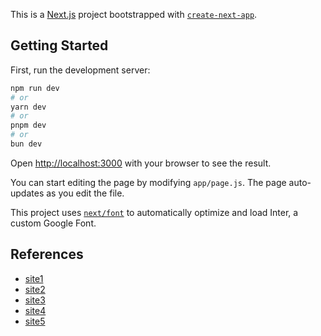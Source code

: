 This is a [Next.js](https://nextjs.org/) project bootstrapped with [`create-next-app`](https://github.com/vercel/next.js/tree/canary/packages/create-next-app).

## Getting Started

First, run the development server:

```bash
npm run dev
# or
yarn dev
# or
pnpm dev
# or
bun dev
```

Open [http://localhost:3000](http://localhost:3000) with your browser to see the result.

You can start editing the page by modifying `app/page.js`. The page auto-updates as you edit the file.

This project uses [`next/font`](https://nextjs.org/docs/basic-features/font-optimization) to automatically optimize and load Inter, a custom Google Font.

## References

- [site1](https://manufacturer.stylemixthemes.com/packaging/)
- [site2](https://manufacturer.stylemixthemes.com/furniture/)
- [site3](https://manufacturer.stylemixthemes.com/)
- [site4](https://manufacturer.stylemixthemes.com/textile/)
- [site5](https://www.gaobao-hightop.com/)
